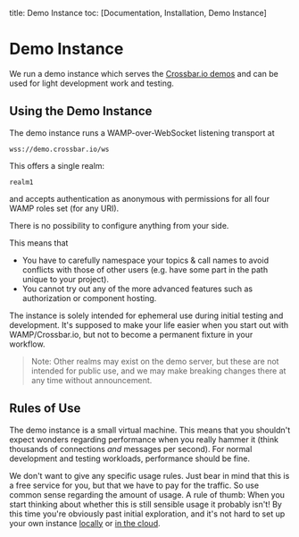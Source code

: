 title: Demo Instance
toc: [Documentation, Installation, Demo Instance]

# Demo Instance

We run a demo instance which serves the [Crossbar.io demos](https://demo.crossbar.io/) and can be used for light development work and testing.

## Using the Demo Instance

The demo instance runs a WAMP-over-WebSocket listening transport at

```
wss://demo.crossbar.io/ws
```

This offers a single realm:

```
realm1
```

and accepts authentication as anonymous with permissions for all four WAMP roles set (for any URI).

There is no possibility to configure anything from your side.

This means that

* You have to carefully namespace your topics & call names to avoid conflicts with those of other users (e.g. have some part in the path unique to your project).
* You cannot try out any of the more advanced features such as authorization or component hosting.

The instance is solely intended for ephemeral use during initial testing and development. It's supposed to make your life easier when you start out with WAMP/Crossbar.io, but not to become a permanent fixture in your workflow.

> Note: Other realms may exist on the demo server, but these are not intended for public use, and we may make breaking changes there at any time without announcement.

## Rules of Use

The demo instance is a small virtual machine. This means that you shouldn't expect wonders regarding performance when you really hammer it (think thousands of connections *and* messages per second). For normal development and testing workloads, performance should be fine.

We don't want to give any specific usage rules. Just bear in mind that this is a free service for you, but that we have to pay for the traffic. So use common sense regarding the amount of usage. A rule of thumb: When you start thinking about whether this is still sensible usage it probably isn't! By this time you're obviously past initial exploration, and it's not hard to set up your own instance [locally](Local-Installation) or [in the cloud](Setup-in-the-Cloud).
